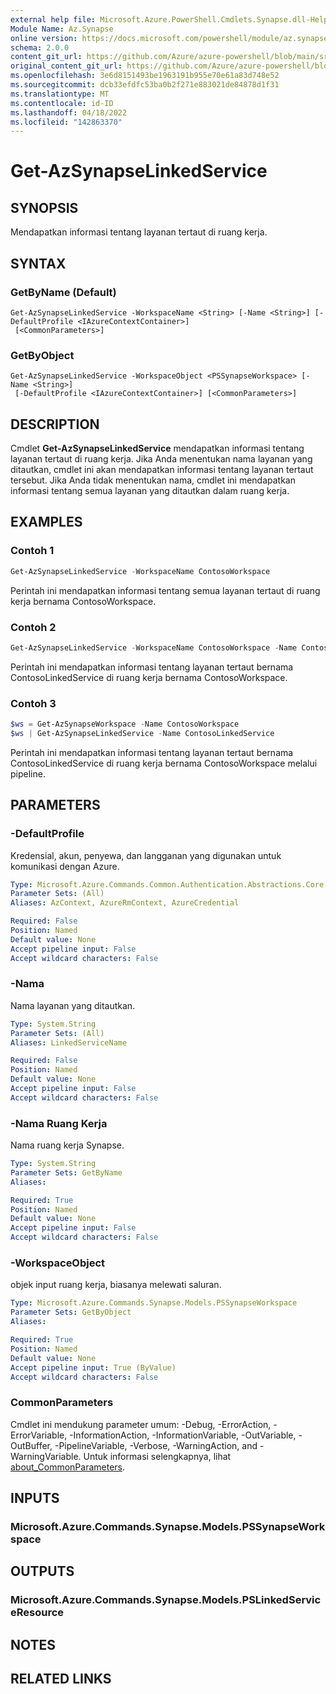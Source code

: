 ```yaml
---
external help file: Microsoft.Azure.PowerShell.Cmdlets.Synapse.dll-Help.xml
Module Name: Az.Synapse
online version: https://docs.microsoft.com/powershell/module/az.synapse/get-azsynapselinkedservice
schema: 2.0.0
content_git_url: https://github.com/Azure/azure-powershell/blob/main/src/Synapse/Synapse/help/Get-AzSynapseLinkedService.md
original_content_git_url: https://github.com/Azure/azure-powershell/blob/main/src/Synapse/Synapse/help/Get-AzSynapseLinkedService.md
ms.openlocfilehash: 3e6d8151493be1963191b955e70e61a83d748e52
ms.sourcegitcommit: dcb33efdfc53ba0b2f271e883021de84878d1f31
ms.translationtype: MT
ms.contentlocale: id-ID
ms.lasthandoff: 04/18/2022
ms.locfileid: "142863370"
---
```

# Get-AzSynapseLinkedService

## SYNOPSIS
Mendapatkan informasi tentang layanan tertaut di ruang kerja.

## SYNTAX

### GetByName (Default)
```
Get-AzSynapseLinkedService -WorkspaceName <String> [-Name <String>] [-DefaultProfile <IAzureContextContainer>]
 [<CommonParameters>]
```

### GetByObject
```
Get-AzSynapseLinkedService -WorkspaceObject <PSSynapseWorkspace> [-Name <String>]
 [-DefaultProfile <IAzureContextContainer>] [<CommonParameters>]
```

## DESCRIPTION
Cmdlet **Get-AzSynapseLinkedService** mendapatkan informasi tentang layanan tertaut di ruang kerja.
Jika Anda menentukan nama layanan yang ditautkan, cmdlet ini akan mendapatkan informasi tentang layanan tertaut tersebut.
Jika Anda tidak menentukan nama, cmdlet ini mendapatkan informasi tentang semua layanan yang ditautkan dalam ruang kerja.

## EXAMPLES

### Contoh 1
```powershell
Get-AzSynapseLinkedService -WorkspaceName ContosoWorkspace
```

Perintah ini mendapatkan informasi tentang semua layanan tertaut di ruang kerja bernama ContosoWorkspace.

### Contoh 2
```powershell
Get-AzSynapseLinkedService -WorkspaceName ContosoWorkspace -Name ContosoLinkedService
```

Perintah ini mendapatkan informasi tentang layanan tertaut bernama ContosoLinkedService di ruang kerja bernama ContosoWorkspace.

### Contoh 3
```powershell
$ws = Get-AzSynapseWorkspace -Name ContosoWorkspace
$ws | Get-AzSynapseLinkedService -Name ContosoLinkedService
```

Perintah ini mendapatkan informasi tentang layanan tertaut bernama ContosoLinkedService di ruang kerja bernama ContosoWorkspace melalui pipeline.

## PARAMETERS

### -DefaultProfile
Kredensial, akun, penyewa, dan langganan yang digunakan untuk komunikasi dengan Azure.

```yaml
Type: Microsoft.Azure.Commands.Common.Authentication.Abstractions.Core.IAzureContextContainer
Parameter Sets: (All)
Aliases: AzContext, AzureRmContext, AzureCredential

Required: False
Position: Named
Default value: None
Accept pipeline input: False
Accept wildcard characters: False
```

### -Nama
Nama layanan yang ditautkan.

```yaml
Type: System.String
Parameter Sets: (All)
Aliases: LinkedServiceName

Required: False
Position: Named
Default value: None
Accept pipeline input: False
Accept wildcard characters: False
```

### -Nama Ruang Kerja
Nama ruang kerja Synapse.

```yaml
Type: System.String
Parameter Sets: GetByName
Aliases:

Required: True
Position: Named
Default value: None
Accept pipeline input: False
Accept wildcard characters: False
```

### -WorkspaceObject
objek input ruang kerja, biasanya melewati saluran.

```yaml
Type: Microsoft.Azure.Commands.Synapse.Models.PSSynapseWorkspace
Parameter Sets: GetByObject
Aliases:

Required: True
Position: Named
Default value: None
Accept pipeline input: True (ByValue)
Accept wildcard characters: False
```

### CommonParameters
Cmdlet ini mendukung parameter umum: -Debug, -ErrorAction, -ErrorVariable, -InformationAction, -InformationVariable, -OutVariable, -OutBuffer, -PipelineVariable, -Verbose, -WarningAction, and -WarningVariable. Untuk informasi selengkapnya, lihat [about_CommonParameters](http://go.microsoft.com/fwlink/?LinkID=113216).

## INPUTS

### Microsoft.Azure.Commands.Synapse.Models.PSSynapseWorkspace

## OUTPUTS

### Microsoft.Azure.Commands.Synapse.Models.PSLinkedServiceResource

## NOTES

## RELATED LINKS
